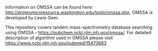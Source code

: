Information on OMSSA can be found here: http://proteomicsresource.washington.edu/tools/omssa.php. OMSSA is developed by Lewis Geer. 

This repository covers tandem mass-spectrometry database searching using OMSSA - https://pubchem.ncbi.nlm.nih.gov/omssa/. For detailed description  of algorithm used in OMSSA please visit https://www.ncbi.nlm.nih.gov/pubmed/15473683
